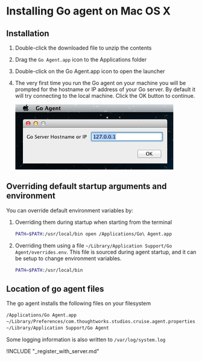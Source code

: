 # Installing Go agent on Mac OS X

<!-- toc -->

## Installation

1.  Double-click the downloaded file to unzip the contents
2.  Drag the ```Go Agent.app``` icon to the Applications folder
3.  Double-click on the Go Agent.app icon to open the launcher
4.  The very first time you run the Go agent on your machine you will be prompted for the hostname or IP address of your Go server. By default it will try connecting to the local machine. Click the OK button to continue.

    ![Go Agent OSX Config](../../../resources/images/cruise_agent_osx_config.png)

## Overriding default startup arguments and environment

You can override default environment variables by:

1. Overriding them during startup when starting from the terminal
    ```bash
    PATH=$PATH:/usr/local/bin open /Applications/Go\ Agent.app
    ```

2. Overriding them using a file ```~/Library/Application Support/Go Agent/overrides.env```. This file is sourced during agent startup, and it can be setup to change environment variables.
    ```bash
    PATH=$PATH:/usr/local/bin
    ```

## Location of go agent files

The go agent installs the following files on your filesystem

```bash
/Applications/Go Agent.app                                                  # The go agent application
~/Library/Preferences/com.thoughtworks.studios.cruise.agent.properties      # The agent properties
~/Library/Application Support/Go Agent                                      # The agent directory
```

Some logging information is also written to ```/var/log/system.log```

!INCLUDE "_register_with_server.md"
